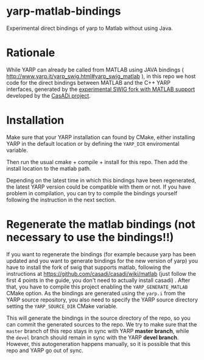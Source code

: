 # yarp-matlab-bindings
Experimental direct bindings of yarp to Matlab without using Java. 

# Rationale 
While YARP can already be called from MATLAB using JAVA bindings ( http://www.yarp.it/yarp_swig.html#yarp_swig_matlab ), in this repo we host code for the direct bindings between MATLAB and the C++ YARP interfaces, generated by the [experimental SWIG fork with MATLAB support](https://github.com/jaeandersson/swig) developed by the [CasADi project](www.casadi.org).

# Installation 
Make sure that your YARP installation can found by CMake, either installing YARP in the default location or by defining the `YARP_DIR` enviromental variable.

Then run the usual cmake + compile + install for this repo. Then add the install location to the matlab path. 

Depending on the latest time in which this bindings have been regenerated, the latest YARP version could be compatible with them or not. If you have problem in compilation, you can try to compile the bindings yourself following the instruction in the next section. 

# Regenerate the matlab bindings (not necessary to use the bindings!!)
If you want to regenerate the bindings (for example because yarp has been updated and you want to generate bindings for the new version of yarp) you have to install the fork of swig that supports matlab, following the instructions at https://github.com/casadi/casadi/wiki/matlab (just follow the first 4 points in the guide, you don't need to actually install casadi) . After that, you have to compile this project enabling the `YARP_GENERATE_MATLAB` CMake option. 
As the bindings are generated using the `yarp.i` from the YARP source repository, you also need to specify the YARP source directory setting the `YARP_SOURCE_DIR` CMake variable.


This will generate the bindings in the source directory of the repo, so you can commit the generated sources to the repo.
We try to make sure that the `master` branch of this repo stays in sync with YARP **master branch**, while the `devel` branch should remain in sync with the YARP **devel branch**. However, this autogeneration happens manually, so it is possible that this repo and YARP go out of sync.  
